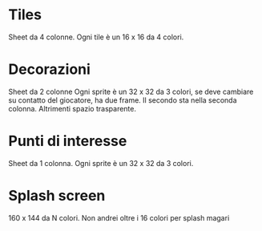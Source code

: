 # Tiles

Sheet da 4 colonne.
Ogni tile è un 16 x 16 da 4 colori.
	
# Decorazioni 

Sheet da 2 colonne
Ogni sprite è un 32 x 32 da 3 colori, se deve cambiare su contatto del giocatore, ha due frame. 
Il secondo sta nella seconda colonna. Altrimenti spazio trasparente.
	
# Punti di interesse 
Sheet da 1 colonna. Ogni sprite è un 32 x 32 da 3 colori.	
	
# Splash screen

160 x 144 da N colori. Non andrei oltre i 16 colori per splash magari